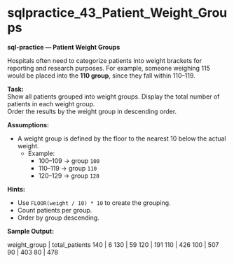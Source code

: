 # sqlpractice_43_Patient_Weight_Groups

**sql-practice — Patient Weight Groups**  

Hospitals often need to categorize patients into weight brackets for reporting and research purposes. For example, someone weighing 115 would be placed into the **110 group**, since they fall within 110–119.  

**Task:**  
Show all patients grouped into weight groups. Display the total number of patients in each weight group.  
Order the results by the weight group in descending order.  

**Assumptions:**  
- A weight group is defined by the floor to the nearest 10 below the actual weight.  
  - Example:  
    - 100–109 → group `100`  
    - 110–119 → group `110`  
    - 120–129 → group `120`  

**Hints:**  
- Use `FLOOR(weight / 10) * 10` to create the grouping.  
- Count patients per group.  
- Order by group descending.  

**Sample Output:**  

weight_group | total_patients
140 | 6
130 | 59
120 | 191
110 | 426
100 | 507
90 | 403
80 | 478